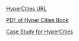 
[HyperCities URL](http://www.hypercities.com/#/category/presentations)

[PDF of Hyper Cities Book](https://cloudfront.escholarship.org/dist/prd/content/qt3mh5t455/qt3mh5t455.pdf)

[Case Study for HyperCities](https://cnx.org/contents/mWYINQXR@3/HyperCities-A-Case-Study-for-t)
